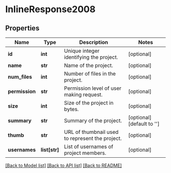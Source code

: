 # InlineResponse2008

## Properties
Name | Type | Description | Notes
------------ | ------------- | ------------- | -------------
**id** | **int** | Unique integer identifying the project. | [optional] 
**name** | **str** | Name of the project. | [optional] 
**num_files** | **int** | Number of files in the project. | [optional] 
**permission** | **str** | Permission level of user making request. | [optional] 
**size** | **int** | Size of the project in bytes. | [optional] 
**summary** | **str** | Summary of the project. | [optional] [default to '']
**thumb** | **str** | URL of thumbnail used to represent the project. | [optional] 
**usernames** | **list[str]** | List of usernames of project members. | [optional] 

[[Back to Model list]](../README.md#documentation-for-models) [[Back to API list]](../README.md#documentation-for-api-endpoints) [[Back to README]](../README.md)

